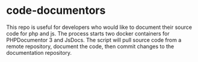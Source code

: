 # code-documentors
This repo is useful for developers who would like to document their source code for php and js.  The process starts two docker containers for PHPDocumentor 3 and JsDocs.  The script will pull source code from a remote repository, document the code, then commit changes to the documentation repository.
